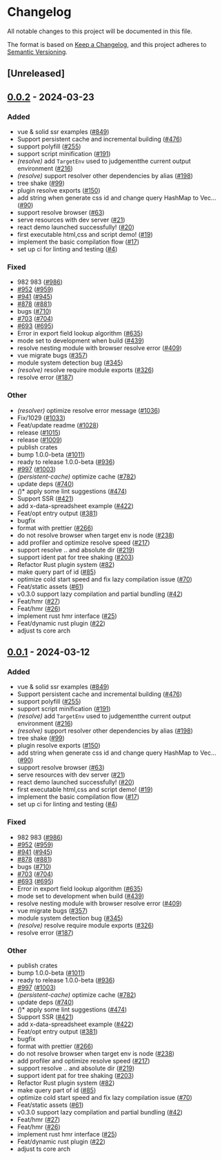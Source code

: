 # Changelog
All notable changes to this project will be documented in this file.

The format is based on [Keep a Changelog](https://keepachangelog.com/en/1.0.0/),
and this project adheres to [Semantic Versioning](https://semver.org/spec/v2.0.0.html).

## [Unreleased]

## [0.0.2](https://github.com/Linken-code/farm/compare/farmfe_plugin_resolve-v0.0.1...farmfe_plugin_resolve-v0.0.2) - 2024-03-23

### Added
- vue & solid ssr examples ([#849](https://github.com/Linken-code/farm/pull/849))
- Support persistent cache and incremental building ([#476](https://github.com/Linken-code/farm/pull/476))
- support polyfill ([#255](https://github.com/Linken-code/farm/pull/255))
- support script minification ([#191](https://github.com/Linken-code/farm/pull/191))
- *(resolve)* add `TargetEnv` used to judgementthe current output environment ([#216](https://github.com/Linken-code/farm/pull/216))
- *(resolve)* support resolver other dependencies by alias ([#198](https://github.com/Linken-code/farm/pull/198))
- tree shake ([#99](https://github.com/Linken-code/farm/pull/99))
- plugin resolve exports ([#150](https://github.com/Linken-code/farm/pull/150))
- add string when generate css id and change query HashMap to Vec… ([#90](https://github.com/Linken-code/farm/pull/90))
- support resolve browser ([#63](https://github.com/Linken-code/farm/pull/63))
- serve resources with dev server ([#21](https://github.com/Linken-code/farm/pull/21))
- react demo launched successfully! ([#20](https://github.com/Linken-code/farm/pull/20))
- first executable html,css and script demo! ([#19](https://github.com/Linken-code/farm/pull/19))
- implement the basic compilation flow ([#17](https://github.com/Linken-code/farm/pull/17))
- set up ci for linting and testing ([#4](https://github.com/Linken-code/farm/pull/4))

### Fixed
- 982 983 ([#986](https://github.com/Linken-code/farm/pull/986))
- [#952](https://github.com/Linken-code/farm/pull/952) ([#959](https://github.com/Linken-code/farm/pull/959))
- [#941](https://github.com/Linken-code/farm/pull/941) ([#945](https://github.com/Linken-code/farm/pull/945))
- [#878](https://github.com/Linken-code/farm/pull/878) ([#881](https://github.com/Linken-code/farm/pull/881))
- bugs ([#710](https://github.com/Linken-code/farm/pull/710))
- [#703](https://github.com/Linken-code/farm/pull/703) ([#704](https://github.com/Linken-code/farm/pull/704))
- [#693](https://github.com/Linken-code/farm/pull/693) ([#695](https://github.com/Linken-code/farm/pull/695))
- Error in export field lookup algorithm ([#635](https://github.com/Linken-code/farm/pull/635))
- mode set to development when build ([#439](https://github.com/Linken-code/farm/pull/439))
- resolve nesting module with browser resolve error ([#409](https://github.com/Linken-code/farm/pull/409))
- vue migrate bugs ([#357](https://github.com/Linken-code/farm/pull/357))
- module system detection bug ([#345](https://github.com/Linken-code/farm/pull/345))
- *(resolve)* resolve require module exports ([#326](https://github.com/Linken-code/farm/pull/326))
- resolve  error ([#187](https://github.com/Linken-code/farm/pull/187))

### Other
- *(resolver)* optimize resolve error message ([#1036](https://github.com/Linken-code/farm/pull/1036))
- Fix/1029 ([#1033](https://github.com/Linken-code/farm/pull/1033))
- Feat/update readme ([#1028](https://github.com/Linken-code/farm/pull/1028))
- release ([#1015](https://github.com/Linken-code/farm/pull/1015))
- release ([#1009](https://github.com/Linken-code/farm/pull/1009))
- publish crates
- bump 1.0.0-beta ([#1011](https://github.com/Linken-code/farm/pull/1011))
- ready to release 1.0.0-beta ([#936](https://github.com/Linken-code/farm/pull/936))
- [#997](https://github.com/Linken-code/farm/pull/997) ([#1003](https://github.com/Linken-code/farm/pull/1003))
- *(persistent-cache)* optimize cache ([#782](https://github.com/Linken-code/farm/pull/782))
- update deps ([#740](https://github.com/Linken-code/farm/pull/740))
- *(*)* apply some lint suggestions ([#474](https://github.com/Linken-code/farm/pull/474))
- Support SSR ([#421](https://github.com/Linken-code/farm/pull/421))
- add x-data-spreadsheet example ([#422](https://github.com/Linken-code/farm/pull/422))
- Feat/opt entry output ([#381](https://github.com/Linken-code/farm/pull/381))
- bugfix
- format with prettier ([#266](https://github.com/Linken-code/farm/pull/266))
- do not resolve browser when target env is node ([#238](https://github.com/Linken-code/farm/pull/238))
- add profiler and optimize resolve speed ([#217](https://github.com/Linken-code/farm/pull/217))
- support resolve .. and absolute dir ([#219](https://github.com/Linken-code/farm/pull/219))
- support ident pat for tree shaking ([#203](https://github.com/Linken-code/farm/pull/203))
- Refactor Rust plugin system ([#82](https://github.com/Linken-code/farm/pull/82))
- make query part of id ([#85](https://github.com/Linken-code/farm/pull/85))
- optimize cold start speed and fix lazy compilation issue ([#70](https://github.com/Linken-code/farm/pull/70))
- Feat/static assets ([#61](https://github.com/Linken-code/farm/pull/61))
- v0.3.0 support lazy compilation and partial bundling ([#42](https://github.com/Linken-code/farm/pull/42))
- Feat/hmr ([#27](https://github.com/Linken-code/farm/pull/27))
- Feat/hmr ([#26](https://github.com/Linken-code/farm/pull/26))
- implement rust hmr interface ([#25](https://github.com/Linken-code/farm/pull/25))
- Feat/dynamic rust plugin ([#22](https://github.com/Linken-code/farm/pull/22))
- adjust ts core arch

## [0.0.1](https://github.com/farm-fe/farm/releases/tag/farmfe_plugin_resolve-v0.0.1) - 2024-03-12

### Added
- vue & solid ssr examples ([#849](https://github.com/farm-fe/farm/pull/849))
- Support persistent cache and incremental building ([#476](https://github.com/farm-fe/farm/pull/476))
- support polyfill ([#255](https://github.com/farm-fe/farm/pull/255))
- support script minification ([#191](https://github.com/farm-fe/farm/pull/191))
- *(resolve)* add `TargetEnv` used to judgementthe current output environment ([#216](https://github.com/farm-fe/farm/pull/216))
- *(resolve)* support resolver other dependencies by alias ([#198](https://github.com/farm-fe/farm/pull/198))
- tree shake ([#99](https://github.com/farm-fe/farm/pull/99))
- plugin resolve exports ([#150](https://github.com/farm-fe/farm/pull/150))
- add string when generate css id and change query HashMap to Vec… ([#90](https://github.com/farm-fe/farm/pull/90))
- support resolve browser ([#63](https://github.com/farm-fe/farm/pull/63))
- serve resources with dev server ([#21](https://github.com/farm-fe/farm/pull/21))
- react demo launched successfully! ([#20](https://github.com/farm-fe/farm/pull/20))
- first executable html,css and script demo! ([#19](https://github.com/farm-fe/farm/pull/19))
- implement the basic compilation flow ([#17](https://github.com/farm-fe/farm/pull/17))
- set up ci for linting and testing ([#4](https://github.com/farm-fe/farm/pull/4))

### Fixed
- 982 983 ([#986](https://github.com/farm-fe/farm/pull/986))
- [#952](https://github.com/farm-fe/farm/pull/952) ([#959](https://github.com/farm-fe/farm/pull/959))
- [#941](https://github.com/farm-fe/farm/pull/941) ([#945](https://github.com/farm-fe/farm/pull/945))
- [#878](https://github.com/farm-fe/farm/pull/878) ([#881](https://github.com/farm-fe/farm/pull/881))
- bugs ([#710](https://github.com/farm-fe/farm/pull/710))
- [#703](https://github.com/farm-fe/farm/pull/703) ([#704](https://github.com/farm-fe/farm/pull/704))
- [#693](https://github.com/farm-fe/farm/pull/693) ([#695](https://github.com/farm-fe/farm/pull/695))
- Error in export field lookup algorithm ([#635](https://github.com/farm-fe/farm/pull/635))
- mode set to development when build ([#439](https://github.com/farm-fe/farm/pull/439))
- resolve nesting module with browser resolve error ([#409](https://github.com/farm-fe/farm/pull/409))
- vue migrate bugs ([#357](https://github.com/farm-fe/farm/pull/357))
- module system detection bug ([#345](https://github.com/farm-fe/farm/pull/345))
- *(resolve)* resolve require module exports ([#326](https://github.com/farm-fe/farm/pull/326))
- resolve  error ([#187](https://github.com/farm-fe/farm/pull/187))

### Other
- publish crates
- bump 1.0.0-beta ([#1011](https://github.com/farm-fe/farm/pull/1011))
- ready to release 1.0.0-beta ([#936](https://github.com/farm-fe/farm/pull/936))
- [#997](https://github.com/farm-fe/farm/pull/997) ([#1003](https://github.com/farm-fe/farm/pull/1003))
- *(persistent-cache)* optimize cache ([#782](https://github.com/farm-fe/farm/pull/782))
- update deps ([#740](https://github.com/farm-fe/farm/pull/740))
- *(*)* apply some lint suggestions ([#474](https://github.com/farm-fe/farm/pull/474))
- Support SSR ([#421](https://github.com/farm-fe/farm/pull/421))
- add x-data-spreadsheet example ([#422](https://github.com/farm-fe/farm/pull/422))
- Feat/opt entry output ([#381](https://github.com/farm-fe/farm/pull/381))
- bugfix
- format with prettier ([#266](https://github.com/farm-fe/farm/pull/266))
- do not resolve browser when target env is node ([#238](https://github.com/farm-fe/farm/pull/238))
- add profiler and optimize resolve speed ([#217](https://github.com/farm-fe/farm/pull/217))
- support resolve .. and absolute dir ([#219](https://github.com/farm-fe/farm/pull/219))
- support ident pat for tree shaking ([#203](https://github.com/farm-fe/farm/pull/203))
- Refactor Rust plugin system ([#82](https://github.com/farm-fe/farm/pull/82))
- make query part of id ([#85](https://github.com/farm-fe/farm/pull/85))
- optimize cold start speed and fix lazy compilation issue ([#70](https://github.com/farm-fe/farm/pull/70))
- Feat/static assets ([#61](https://github.com/farm-fe/farm/pull/61))
- v0.3.0 support lazy compilation and partial bundling ([#42](https://github.com/farm-fe/farm/pull/42))
- Feat/hmr ([#27](https://github.com/farm-fe/farm/pull/27))
- Feat/hmr ([#26](https://github.com/farm-fe/farm/pull/26))
- implement rust hmr interface ([#25](https://github.com/farm-fe/farm/pull/25))
- Feat/dynamic rust plugin ([#22](https://github.com/farm-fe/farm/pull/22))
- adjust ts core arch
